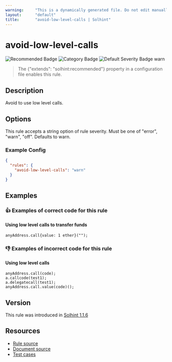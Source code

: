```yaml
---
warning:     "This is a dynamically generated file. Do not edit manually."
layout:      "default"
title:       "avoid-low-level-calls | Solhint"
---
```


# avoid-low-level-calls
![Recommended Badge](https://img.shields.io/badge/-Recommended-brightgreen)
![Category Badge](https://img.shields.io/badge/-Security%20Rules-informational)
![Default Severity Badge warn](https://img.shields.io/badge/Default%20Severity-warn-yellow)
> The {"extends": "solhint:recommended"} property in a configuration file enables this rule.


## Description
Avoid to use low level calls.

## Options
This rule accepts a string option of rule severity. Must be one of "error", "warn", "off". Defaults to warn.

### Example Config
```json
{
  "rules": {
    "avoid-low-level-calls": "warn"
  }
}
```


## Examples
### 👍 Examples of **correct** code for this rule

#### Using low level calls to transfer funds

```solidity
anyAddress.call{value: 1 ether}("");
```

### 👎 Examples of **incorrect** code for this rule

#### Using low level calls

```solidity
anyAddress.call(code);
a.callcode(test1);
a.delegatecall(test1);
anyAddress.call.value(code)();
```

## Version
This rule was introduced in [Solhint 1.1.6](https://github.com/protofire/solhint/blob/v1.1.6)

## Resources
- [Rule source](https://github.com/protofire/solhint/blob/master/lib/rules/security/avoid-low-level-calls.js)
- [Document source](https://github.com/protofire/solhint/blob/master/docs/rules/security/avoid-low-level-calls.md)
- [Test cases](https://github.com/protofire/solhint/blob/master/test/rules/security/avoid-low-level-calls.js)
